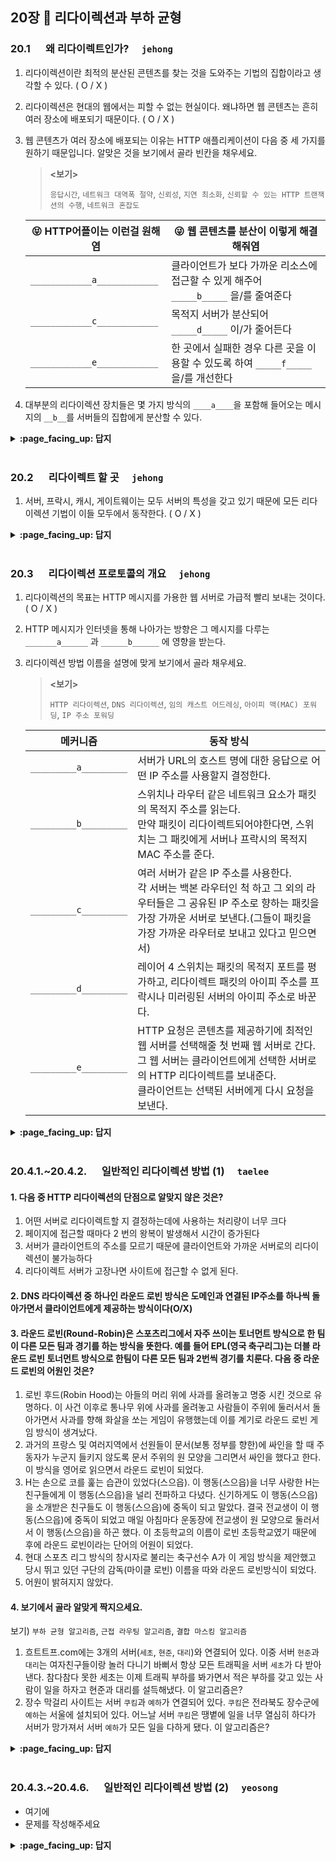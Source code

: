 ## 20장 :octopus: 리다이렉션과 부하 균형
### __20.1__ 　  왜 리다이렉트인가?　 `jehong`

1. 리다이렉션이란 최적의 분산된 콘텐츠를 찾는 것을 도와주는 기법의 집합이라고 생각할 수 있다. ( O / X )

2. 리다이렉션은 현대의 웹에서는 피할 수 없는 현실이다. 왜냐하면 웹 콘텐츠는 흔히 여러 장소에 배포되기 때문이다. ( O / X )

3. 웹 콘텐츠가 여러 장소에 배포되는 이유는 HTTP 애플리케이션이 다음 중 세 가지를 원하기 때문입니다. 알맞은 것을 보기에서 골라 빈칸을 채우세요.

   > **<보기>**
   >
   > `응답시간`,  `네트워크 대역폭 절약`, `신뢰성`, `지연 최소화`, `신뢰할 수 있는 HTTP 트랜잭션의 수행`, `네트워크 혼잡도`

   | 😝 HTTP어플이는 이런걸 원해염 | 😜 웹 콘텐츠를 분산이 이렇게 해결해줘염                       |
   | ---------------------------- | ------------------------------------------------------------ |
   | `____________a____________`  | 클라이언트가 보다 가까운 리소스에 접근할 수 있게 해주어 `_____b_____` 을/를 줄여준다 |
   | `____________c____________`  | 목적지 서버가 분산되어 `_____d_____` 이/가 줄어든다          |
   | `____________e____________`  | 한 곳에서 실패한 경우 다른 곳을 이용할 수 있도록 하여 `_____f_____` 을/를 개선한다 |

4. 대부분의 리다이렉션 장치들은 몇 가지 방식의 `____a____`을 포함해 들어오는 메시지의 `__b__`를 서버들의 집합에게 분산할 수 있다.

<details>
<summary> <b> :page_facing_up: 답지 </b>  </summary>
<div markdown="1">

1. 리다이렉션이란 최적의 분산된 콘텐츠를 찾는 것을 도와주는 기법의 집합이라고 생각할 수 있다. ( **O** )  **p.522**

2. 리다이렉션은 현대의 웹에서는 피할 수 없는 현실이다. 왜냐하면 웹 콘텐츠는 흔히 여러 장소에 배포되기 때문이다. ( **O** )  **p.522**

3. 웹 콘텐츠가 여러 장소에 배포되는 이유는 HTTP 애플리케이션이 다음 중 세 가지를 원하기 때문입니다. 알맞은 것을 보기에서 골라 빈칸을 채우세요. **p.522**

   > **<보기>**
   >
   > `응답시간`,  `네트워크 대역폭 절약`, `신뢰성`, `지연 최소화`, `신뢰할 수 있는 HTTP 트랜잭션의 수행`, `네트워크 혼잡도`

   | 😝 HTTP어플이는 이런걸 원해염             | 😜 웹 콘텐츠를 분산이 이렇게 해결해줘염                       |
   | ---------------------------------------- | ------------------------------------------------------------ |
   | `a. 지연 최소화`                         | 클라이언트가 보다 가까운 리소스에 접근할 수 있게 해주어 `b. 응답시간` 을/를 줄여준다 |
   | `c. 네트워크 대역폭 절약`                | 목적지 서버가 분산되어 `d. 네트워크 혼잡도` 이/가 줄어든다   |
   | `e. 신뢰할 수 있는 HTTP 트랜잭션의 수행` | 한 곳에서 실패한 경우 다른 곳을 이용할 수 있도록 하여 `f. 신뢰성` 을/를 개선한다 |

4. 대부분의 리다이렉션 장치들은 몇 가지 방식의 `a.부하균형`을 포함해 들어오는 메시지의 `b.부하` 를 서버들의 집합에게 분산할 수 있다. **p.522**

</div>
</details>
<br>

### __20.2__ 　  리다이렉트 할 곳　 `jehong`

1. 서버, 프락시, 캐시, 게이트웨이는 모두 서버의 특성을 갖고 있기 때문에 모든 리다이렉션 기법이 이들 모두에서 동작한다. ( O / X )

<details>
<summary> <b> :page_facing_up: 답지 </b>  </summary>
<div markdown="1">

1. 서버, 프락시, 캐시, 게이트웨이는 모두 서버의 특성을 갖고 있기 때문에 모든 리다이렉션 기법이 이들 모두에서 동작한다. ( **X** ) **p.522**

   > **답: X**
   >
   > 어떤 리다이렉션 기술들은 특정 종류의 종단만을 위해 특별히 설계되어 일반적인 적용이 불가능하다.

</div>
</details>
<br>

### __20.3__ 　  리다이렉션 프로토콜의 개요　 `jehong`

1. 리다이렉션의 목표는 HTTP 메시지를 가용한 웹 서버로 가급적 빨리 보내는 것이다. ( O / X )

2. HTTP 메시지가 인터넷을 통해 나아가는 방향은 그 메시지를 다루는 `_______a______` 과 `______b______` 에 영향을 받는다.

3. 리다이렉션 방법 이름을 설명에 맞게 보기에서 골라 채우세요.

   > **<보기>**
   >
   > `HTTP 리다이렉션`, `DNS 리다이렉션`, `임의 캐스트 어드레싱`, `아이피 맥(MAC) 포워딩`, `IP 주소 포워딩`

   | 메커니즘              | 동작 방식                                                    |
   | --------------------- | ------------------------------------------------------------ |
   | `_________a_________` | 서버가 URL의 호스트 명에 대한 응답으로 어떤 IP 주소를 사용할지 결정한다. |
   | `_________b_________` | 스위치나 라우터 같은 네트워크 요소가 패킷의 목적지 주소를 읽는다.<br />만약 패킷이 리다이렉트되어야한다면, 스위치는 그 패킷에게 서버나 프락시의 목적지 MAC 주소를 준다. |
   | `_________c_________` | 여러 서버가 같은 IP 주소를 사용한다.<br />각 서버는 백본 라우터인 척 하고 그 외의 라우터들은 그 공유된 IP 주소로 향하는 패킷을 가장 가까운 서버로 보낸다.(그들이 패킷을 가장 가까운 라우터로 보내고 있다고 믿으면서) |
   | `_________d_________` | 레이어 4 스위치는 패킷의 목적지 포트를 평가하고, 리다이렉트 패킷의 아이피 주소를 프락시나 미러링된 서버의 아이피 주소로 바꾼다. |
   | `_________e_________` | HTTP 요청은 콘텐츠를 제공하기에 최적인 웹 서버를 선택해줄 첫 번째 웹 서버로 간다.<br />그 웹 서버는 클라이언트에게 선택한 서버로의 HTTP 리다이렉트를 보내준다.<br />클라이언트는 선택된 서버에게 다시 요청을 보낸다. |



<details>
<summary> <b> :page_facing_up: 답지 </b>  </summary>
<div markdown="1">

1. 리다이렉션의 목표는 HTTP 메시지를 가용한 웹 서버로 가급적 빨리 보내는 것이다. ( **O** ) **p.523**

2. HTTP 메시지가 인터넷을 통해 나아가는 방향은 그 메시지를 다루는 `a. HTTP 애플리케이션` 과 `b. 라우팅 장치` 에 영향을 받는다. **p.523**

3. 리다이렉션 방법 이름을 설명에 맞게 보기에서 골라 채우세요. **p.524**

   > **<보기>**
   >
   > `HTTP 리다이렉션`, `DNS 리다이렉션`, `임의 캐스트 어드레싱`, `아이피 맥(MAC) 포워딩`, `IP 주소 포워딩`

   | 메커니즘                   | 동작 방식                                                    |
   | -------------------------- | ------------------------------------------------------------ |
   | `a. DNS 리다이렉션`        | 서버가 URL의 호스트 명에 대한 응답으로 어떤 IP 주소를 사용할지 결정한다. |
   | `b. 아이피 맥(MAC) 포워딩` | 스위치나 라우터 같은 네트워크 요소가 패킷의 목적지 주소를 읽는다.<br />만약 패킷이 리다이렉트되어야한다면, 스위치는 그 패킷에게 서버나 프락시의 목적지 MAC 주소를 준다. |
   | `c. 임의 캐스트 어드레싱`  | 여러 서버가 같은 IP 주소를 사용한다.<br />각 서버는 백본 라우터인 척 하고 그 외의 라우터들은 그 공유된 IP 주소로 향하는 패킷을 가장 가까운 서버로 보낸다.(그들이 패킷을 가장 가까운 라우터로 보내고 있다고 믿으면서) |
   | `d. IP 주소 포워딩`        | 레이어 4 스위치는 패킷의 목적지 포트를 평가하고, 리다이렉트 패킷의 아이피 주소를 프락시나 미러링된 서버의 아이피 주소로 바꾼다. |
   | `e. HTTP 리다이렉션`       | HTTP 요청은 콘텐츠를 제공하기에 최적인 웹 서버를 선택해줄 첫 번째 웹 서버로 간다.<br />그 웹 서버는 클라이언트에게 선택한 서버로의 HTTP 리다이렉트를 보내준다.<br />클라이언트는 선택된 서버에게 다시 요청을 보낸다. |

   



</div>
</details>
<br>



### __20.4.1.~20.4.2.__ 　  일반적인 리다이렉션 방법 (1)　 `taelee`

#### 1. 다음 중 HTTP 리다이렉션의 단점으로 알맞지 않은 것은?

  1. 어떤 서버로 리다이렉트할 지 결정하는데에 사용하는 처리량이 너무 크다
  2. 페이지에 접근할 때마다 2 번의 왕복이 발생해서 시간이 증가된다
  3. 서버가 클라이언트의 주소를 모르기 때문에 클라이언트와 가까운 서버로의 리다이렉션이 불가능하다
  4. 리다이렉트 서버가 고장나면 사이트에 접근할 수 없게 된다.

#### 2. DNS 라다이렉션 중 하나인 라운드 로빈 방식은 도메인과 연결된 IP주소를 하나씩 돌아가면서 클라이언트에게 제공하는 방식이다(O/X)

#### 3. 라운드 로빈(Round-Robin)은 스포츠리그에서 자주 쓰이는 토너먼트 방식으로 한 팀이 다른 모든 팀과 경기를 하는 방식을 뜻한다. 예를 들어 EPL(영국 축구리그)는 더블 라운드 로빈 토너먼트 방식으로 한팀이 다른 모든 팀과 2번씩 경기를 치룬다. 다음 중 라운드 로빈의 어원인 것은?

1. 로빈 후드(Robin Hood)는 아들의 머리 위에 사과를 올려놓고 명중 시킨 것으로 유명하다. 이 사건 이후로 통나무 위에 사과를 올려놓고 사람들이 주위에 둘러서서 돌아가면서 사과를 향해 화살을 쏘는 게임이 유행했는데 이를 계기로 라운드 로빈 게임 방식이 생겨났다.
2. 과거의 프랑스 및 여러지역에서 선원들이 문서(보통 정부를 향한)에 싸인을 할 때 주동자가 누군지 들키지 않도록 문서 주위의 원 모양을 그리면서 싸인을 했다고 한다. 이 방식을 영어로 읽으면서 라운드 로빈이 되었다.
3. H는 손으로 코를 훑는 습관이 있었다(스으읍). 이 행동(스으읍)을 너무 사랑한 H는 친구들에게 이 행동(스으읍)을 널리 전파하고 다녔다. 신기하게도 이 행동(스으읍)을 소개받은 친구들도 이 행동(스으읍)에 중독이 되고 말았다. 결국 전교생이 이 행동(스으읍)에 중독이 되었고 매일 아침마다 운동장에 전교생이 원 모양으로 둘러서서 이 행동(스으읍)을 하곤 했다. 이 초등학교의 이름이 로빈 초등학교였기 때문에 후에 라운드 로빈이라는 단어의 어원이 되었다.
4. 현대 스포츠 리그 방식의 창시자로 불리는 축구선수 A가 이 게임 방식을 제안했고 당시 뛰고 있던 구단의 감독(마이클 로빈) 이름을 따와 라운드 로빈방식이 되었다.
5. 어원이 밝혀지지 않았다.

#### 4. 보기에서 골라 알맞게 짝지으세요.

보기) `부하 균형 알고리즘`, `근접 라우팅 알고리즘`, `결합 마스킹 알고리즘`

1. 흐트트프.com에는 3개의 서버(`세초`, `현준`, `대리`)와 연결되어 있다.  이중 서버 `현준`과 `대리`는 여자친구들이랑 놀러 다니기 바뻐서 항상 모든 트래픽을 서버 `세초`가 다 받아낸다. 참다참다 못한 세초는 이제 트래픽 부하를 봐가면서 적은 부하를 갖고 있는 사람이 일을 하자고 현준과 대리를 설득해냈다. 이 알고리즘은?
2. 장수 막걸리 사이트는 서버 `쿠킴`과 `예하`가 연결되어 있다. `쿠킴`은 전라북도 장수군에 `예하`는 서울에 설치되어 있다. 어느날 서버 `쿠킴`은 땡볕에 일을 너무 열심히 하다가 서버가 망가져서 서버 `예하`가 모든 일을 다하게 됐다. 이 알고리즘은?



<details>
<summary> <b> :page_facing_up: 답지 </b>  </summary>
<div markdown="1">

#### 1. 다음 중 HTTP 리다이렉션의 단점으로 알맞지 않은 것은?


  1. 어떤 서버로 리다이렉트할 지 결정하는데에 사용하는 처리량이 너무 크다
  2. 페이지에 접근할 때마다 2 번의 왕복이 발생해서 시간이 증가된다
  3. 서버가 클라이언트의 주소를 모르기 때문에 클라이언트와 가까운 서버로의 리다이렉션이 불가능하다
  4. 리다이렉트 서버가 고장나면 사이트에 접근할 수 없게 된다.

> 정답: 3번, HTTP 리다이렉션은 서버가 클라이언트의 주소를 알 수 있는 방식이다

#### 2. DNS 리다이렉션 중 하나인 라운드 로빈 방식은 도메인과 연결된 IP주소를 하나씩 돌아가면서 클라이언트에게 제공하는 방식이다(O/X)



> 정답: O, 라운드 로빈 방식은 가장 간단한 DNS 리다이렉션 방식으로 연결된 IP주소를 돌아가면서 클라이언트에게 제공한다.

#### 3. 라운드 로빈(Round-Robin)은 스포츠리그에서 자주 쓰이는 토너먼트 방식으로 한 팀이 다른 모든 팀과 경기를 하는 방식을 뜻한다. 예를 들어 EPL(영국 축구리그)는 더블 라운드 로빈 토너먼트 방식으로 한팀이 다른 모든 팀과 2번씩 경기를 치룬다. 다음 중 라운드 로빈의 어원인 것은?

1. 로빈 후드(Robin Hood)는 아들의 머리 위에 사과를 올려놓고 명중 시킨 것으로 유명하다. 이 사건 이후로 통나무 위에 사과를 올려놓고 사람들이 주위에 둘러서서 돌아가면서 사과를 향해 화살을 쏘는 게임이 유행했는데 이를 계기로 라운드 로빈 게임 방식이 생겨났다.

2. 과거의 프랑스 및 여러지역에서 선원들이 문서(보통 정부를 향한)에 싸인을 할 때 주동자가 누군지 들키지 않도록 문서 주위의 원 모양을 그리면서 싸인을 했다고 한다. 이 방식을 영어로 읽으면서 라운드 로빈이 되었다.

3. H는 손으로 코를 훑는 습관이 있었다(스으읍). 이 행동(스으읍)을 너무 사랑한 H는 친구들에게 이 행동(스으읍)을 널리 전파하고 다녔다. 신기하게도 이 행동(스으읍)을 소개받은 친구들도 이 행동(스으읍)에 중독이 되고 말았다. 결국 전교생이 이 행동(스으읍)에 중독이 되었고 매일 아침마다 운동장에 전교생이 원 모양으로 둘러서서 이 행동(스으읍)을 하곤 했다. 이 초등학교의 이름이 로빈 초등학교였기 때문에 후에 라운드 로빈이라는 단어의 어원이 되었다.

4. 현대 스포츠 리그 방식의 창시자로 불리는 축구선수 A가 이 게임 방식을 제안했고 당시 뛰고 있던 구단의 감독(마이클 로빈) 이름을 따와 라운드 로빈방식이 되었다.

5. 어원이 밝혀지지 않았다.

> 정답: 2번, 
> 1번의 사과를 맞춤 사람은 윌리엄텔이다.
> 4번 100% 지어낸 이야기다.
> 2번 https://www.wikiwand.com/en/Round-robin_(document)
> 위 링크에 들어가면 Round Robin방식으로 싸인된 문건을 볼 수 있다.
> 불어로 'rond rouban'라고 하는데 circle of ribbon이라는 뜻이다. 

#### 4. 보기에서 골라 알맞게 짝지으세요.

보기) `부하 균형 알고리즘`, `근접 라우팅 알고리즘`, `결합 마스킹 알고리즘`

1. 흐트트프.com에는 3개의 서버(`세초`, `현준`, `대리`)와 연결되어 있다.  이중 서버 `현준`과 `대리`는 여자친구들이랑 놀러 다니기 바뻐서 항상 모든 트래픽을 서버 `세초`가 다 받아낸다. 참다참다 못한 세초는 이제 트래픽 부하를 봐가면서 적은 부하를 갖고 있는 사람이 일을 하자고 현준과 대리를 설득해냈다. 이 알고리즘은?
> 정답: `부하 균형 알고리즘`
2. 장수 막걸리 사이트는 서버 `쿠킴`과 `예하`가 연결되어 있다. `쿠킴`은 전라북도 장수군에 `예하`는 서울에 설치되어 있다. 어느날 서버 `쿠킴`은 땡볕에 일을 너무 열심히 하다가 서버가 망가져서 서버 `예하`가 모든 일을 다하게 됐다. 이 알고리즘은?
> 정답: `결합 마스킹 알고리즘`




</div>
</details>
<br>

### __20.4.3.~20.4.6.__ 　  일반적인 리다이렉션 방법 (2)　 `yeosong`
- 여기에
- 문제를 작성해주세요
<details>
<summary> <b> :page_facing_up: 답지 </b>  </summary>
<div markdown="1">
  
- 여기에
- 해설을 작성해주세요

</div>
</details>
<br>
